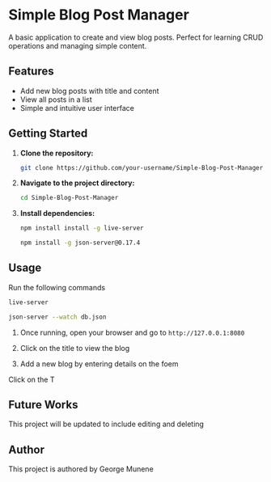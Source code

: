 # Simple Blog Post Manager

A basic application to create and view blog posts. Perfect for learning CRUD operations and managing simple content.

## Features

- Add new blog posts with title and content
- View all posts in a list
- Simple and intuitive user interface

## Getting Started

1. **Clone the repository:**
    ```bash
    git clone https://github.com/your-username/Simple-Blog-Post-Manager.git
    ```
2. **Navigate to the project directory:**
    ```bash
    cd Simple-Blog-Post-Manager
    ```
3. **Install dependencies:**  
   
   
      ```bash
      npm install install -g live-server
      ```

      ```bash
      npm install -g json-server@0.17.4
      ```
    
## Usage

Run the following commands
  ```bash
  live-server
  ```


  ```bash
  json-server --watch db.json
  ```

1. Once running, open your browser and go to `http://127.0.0.1:8080` 

2. Click on the title to view the blog

3. Add a new blog by entering details on the foem


Click on the T

## Future Works

This project will be updated to include editing and deleting

## Author

This project is authored by George Munene